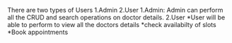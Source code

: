 There are two types of Users
1.Admin
2.User
1.Admin:
  Admin can perform all the CRUD and search operations on doctor details.
2.User
  *User will be able to perform to view all the doctors details
  *check availabilty of slots
  *Book appointments
